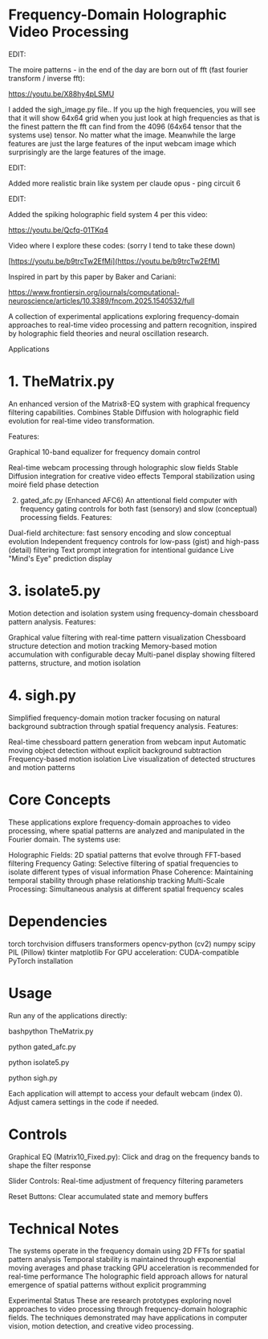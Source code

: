 # Frequency-Domain Holographic Video Processing

EDIT: 

The moire patterns - in the end of the day are born out of fft (fast fourier transform 
/ inverse fft): 

https://youtu.be/X88hy4pLSMU

I added the sigh_image.py file.. If you up the high frequencies, you will see that it will show 
64x64 grid when you just look at high frequencies as that is the finest pattern the fft can 
find from the 4096 (64x64 tensor that the systems use) tensor. No matter what the image. 
Meanwhile the large features are just the large features of the input webcam image which 
surprisingly are the large features of the image. 

EDIT: 

Added more realistic brain like system per claude opus - ping circuit 6

EDIT: 

Added the spiking holographic field system 4 per this video: 

https://youtu.be/Qcfq-01TKq4


Video where I explore these codes: (sorry I tend to take these down) 

[https://youtu.be/b9trcTw2EfMi](https://youtu.be/b9trcTw2EfM)

Inspired in part by this paper by Baker and Cariani: 

https://www.frontiersin.org/journals/computational-neuroscience/articles/10.3389/fncom.2025.1540532/full

A collection of experimental applications exploring frequency-domain approaches to real-time video processing and pattern recognition, inspired by holographic field theories and neural oscillation research.

Applications

# 1. TheMatrix.py

An enhanced version of the Matrix8-EQ system with graphical frequency filtering capabilities. Combines Stable Diffusion with holographic field evolution for real-time video transformation.

Features:


Graphical 10-band equalizer for frequency domain control

Real-time webcam processing through holographic slow fields
Stable Diffusion integration for creative video effects
Temporal stabilization using moiré field phase detection

2. gated_afc.py (Enhanced AFC6)
An attentional field computer with frequency gating controls for both fast (sensory) and slow (conceptual) processing fields.
Features:

Dual-field architecture: fast sensory encoding and slow conceptual evolution
Independent frequency controls for low-pass (gist) and high-pass (detail) filtering
Text prompt integration for intentional guidance
Live "Mind's Eye" prediction display

# 3. isolate5.py

Motion detection and isolation system using frequency-domain chessboard pattern analysis.
Features:

Graphical value filtering with real-time pattern visualization
Chessboard structure detection and motion tracking
Memory-based motion accumulation with configurable decay
Multi-panel display showing filtered patterns, structure, and motion isolation

# 4. sigh.py

Simplified frequency-domain motion tracker focusing on natural background subtraction through spatial frequency analysis.
Features:

Real-time chessboard pattern generation from webcam input
Automatic moving object detection without explicit background subtraction
Frequency-based motion isolation
Live visualization of detected structures and motion patterns

# Core Concepts

These applications explore frequency-domain approaches to video processing, where spatial patterns are analyzed and manipulated in the Fourier domain. The systems use:

Holographic Fields: 2D spatial patterns that evolve through FFT-based filtering
Frequency Gating: Selective filtering of spatial frequencies to isolate different types of visual information
Phase Coherence: Maintaining temporal stability through phase relationship tracking
Multi-Scale Processing: Simultaneous analysis at different spatial frequency scales

# Dependencies

torch
torchvision
diffusers
transformers
opencv-python (cv2)
numpy
scipy
PIL (Pillow)
tkinter
matplotlib
For GPU acceleration:
CUDA-compatible PyTorch installation

# Usage

Run any of the applications directly:

bashpython TheMatrix.py

python gated_afc.py

python isolate5.py

python sigh.py

Each application will attempt to access your default webcam (index 0). Adjust camera settings in the code if needed.

# Controls

Graphical EQ (Matrix10_Fixed.py): Click and drag on the frequency bands to shape the filter response

Slider Controls: Real-time adjustment of frequency filtering parameters

Reset Buttons: Clear accumulated state and memory buffers

# Technical Notes

The systems operate in the frequency domain using 2D FFTs for spatial pattern analysis
Temporal stability is maintained through exponential moving averages and phase tracking
GPU acceleration is recommended for real-time performance
The holographic field approach allows for natural emergence of spatial patterns without explicit programming

Experimental Status
These are research prototypes exploring novel approaches to video processing through frequency-domain holographic fields. The techniques demonstrated may have applications in computer vision, motion detection, and creative video processing.
